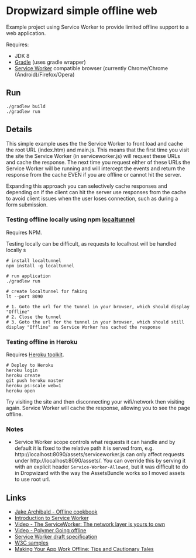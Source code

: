 # Dropwizard simple offline web

Example project using Service Worker to provide limited offline support to a web application.

Requires:
- JDK 8
- [Gradle](https://gradle.org/) (uses gradle wrapper)
- [Service Worker](http://www.html5rocks.com/en/tutorials/service-worker/introduction/) compatible browser (currently Chrome/Chrome (Android)/Firefox/Opera)

## Run

```
./gradlew build
./gradlew run
```

## Details

This simple example uses the the Service Worker to front load and cache the root URL (index.htm) and main.js. This means
that the first time you visit the site the Service Worker (in serviceworker.js) will request these URLs and cache the
response. The next time you request either of these URLs the Service Worker will be running and will intercept the
events and return the response from the cache EVEN if you are offline or cannot hit the server.

Expanding this approach you can selectively cache responses and depending on if the client can hit the server use
responses from the cache to avoid client issues when the user loses connection, such as during a form submission.

### Testing offline locally using npm [localtunnel](https://www.npmjs.com/package/localtunnel)

Requires NPM.

Testing locally can be difficult, as requests to localhost will be handled locally s

```
# install localtunnel
npm install -g localtunnel

# run application
./gradlew run

# create localtunnel for faking
lt --port 8090

# 1. Goto the url for the tunnel in your browser, which should display "Offline"
# 2. Close the tunnel
# 3. Goto the url for the tunnel in your browser, which should still display "Offline" as Service Worker has cached the response
```

### Testing offline in Heroku

Requires [Heroku toolkit](https://toolbelt.heroku.com/).

```
# Deploy to Heroku
heroku login
heroku create
git push heroku master
heroku ps:scale web=1
heroku open
```

Try visiting the site and then disconnecting your wifi/network then visiting again.
Service Worker will cache the response, allowing you to see the page offline.

### Notes
- Service Worker scope controls what requests it can handle and by default it is fixed to the relative path it is served from, e.g. http://localhost:8090/assets/serviceworker.js can only affect requests under http://localhost:8090/assets/. You can override this by serving it with an explicit header `Service-Worker-Allowed`, but it was difficult to do in Dropwizard with the way the AssetsBundle works so I moved assets to use root url.

## Links

- [Jake Archibald - Offline cookbook](http://jakearchibald.com/2014/offline-cookbook/)
- [Introduction to Service Worker](http://www.html5rocks.com/en/tutorials/service-worker/introduction/)
- [Video - The ServiceWorker: The network layer is yours to own](https://www.youtube.com/watch?v=4uQMl7mFB6g)
- [Video - Polymer Going offline](https://www.youtube.com/watch?v=BucGrYACJdQ)
- [Service Worker draft specification](https://slightlyoff.github.io/ServiceWorker/spec/service_worker/index.html)
- [W3C samples](https://github.com/w3c-webmob/ServiceWorkersDemos)
- [Making Your App Work Offline: Tips and Cautionary Tales](https://quickleft.com/blog/making-your-app-work-offline-tips-and-cautionary-tales/)
